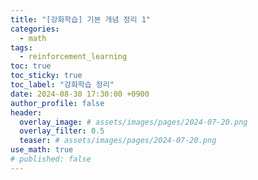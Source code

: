 ```yaml
---
title: "[강화학습] 기본 개념 정리 1"
categories:
  - math
tags:
  - reinforcement_learning
toc: true
toc_sticky: true
toc_label: "강화학습 정리"
date: 2024-08-30 17:30:00 +0900
author_profile: false
header:
  overlay_image: # assets/images/pages/2024-07-20.png
  overlay_filter: 0.5 
  teaser: # assets/images/pages/2024-07-20.png
use_math: true
# published: false
---   
```



